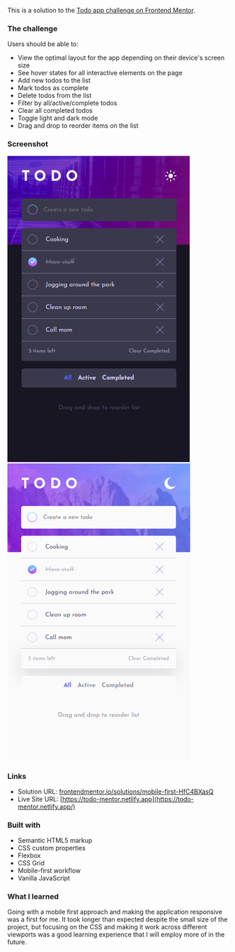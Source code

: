This is a solution to the [Todo app challenge on Frontend Mentor](https://www.frontendmentor.io/challenges/todo-app-Su1_KokOW). 

### The challenge

Users should be able to:

- View the optimal layout for the app depending on their device's screen size
- See hover states for all interactive elements on the page
- Add new todos to the list
- Mark todos as complete
- Delete todos from the list
- Filter by all/active/complete todos
- Clear all completed todos
- Toggle light and dark mode
- Drag and drop to reorder items on the list

### Screenshot

![theme-dark](./images/todo-look-dark.PNG)
![theme-light](./images/todo-look-light.PNG)

### Links

- Solution URL: [frontendmentor.io/solutions/mobile-first-HfC4BXasQ](https://www.frontendmentor.io/solutions/mobile-first-HfC4BXasQ)
- Live Site URL: [https://todo-mentor.netlify.app](https://todo-mentor.netlify.app/)

### Built with

- Semantic HTML5 markup
- CSS custom properties
- Flexbox
- CSS Grid
- Mobile-first workflow
- Vanilla JavaScript

### What I learned

Going with a mobile first approach and making the application responsive was a first for me. It took longer than expected despite the small size of the project, but focusing on the CSS and making it work across different viewports was a good learning experience that I will employ more of in the future.
